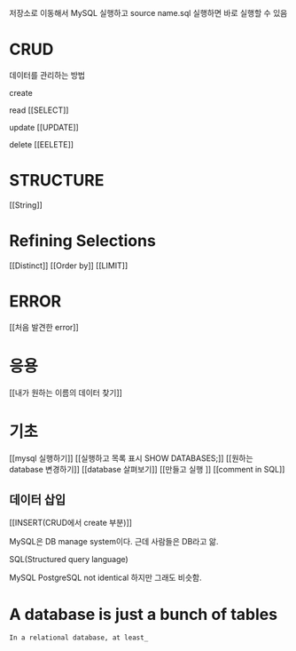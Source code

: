 저장소로 이동해서 MySQL 실행하고 source name.sql 실행하면 바로 실행할 수 있음

# CRUD

데이터를 관리하는 방법

create

read
[[SELECT]]

update
[[UPDATE]]

delete
[[EELETE]]
# STRUCTURE
[[String]]

# Refining Selections
[[Distinct]]
[[Order by]]
[[LIMIT]]



# ERROR
[[처음 발견한 error]]


# 응용
[[내가 원하는 이름의 데이터 찾기]]

# 기초
[[mysql 실행하기]]
[[실행하고 목록 표시 SHOW DATABASES;]]
[[원하는 database 변경하기]]
[[database 살펴보기]]
[[만들고 실행 ]]
[[comment in SQL]]

## 데이터 삽입
[[INSERT(CRUD에서 create 부분)]]




MySQL은 DB manage system이다.
근데 사람들은 DB라고 앎.

SQL(Structured query language)



MySQL PostgreSQL
not identical 하지만 그래도 비슷함.

# A database is just a bunch of tables

`In a relational database, at least_`
